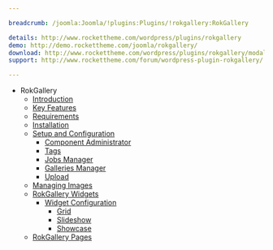 ```yaml
---

breadcrumb: /joomla:Joomla/!plugins:Plugins/!rokgallery:RokGallery

details: http://www.rockettheme.com/wordpress/plugins/rokgallery
demo: http://demo.rockettheme.com/joomla/rokgallery/
download: http://www.rockettheme.com/wordpress/plugins/rokgallery/modal/downloads
support: http://www.rockettheme.com/forum/wordpress-plugin-rokgallery/

---
```


* RokGallery
    * [Introduction]()
    * [Key Features](INDEX.md#key-features)
    * [Requirements](INDEX.md#requirements)
    * [Installation](INDEX.md#how-to-install)
    * [Setup and Configuration](rokgallery_administrator.md)
        * [Component Administrator](rokgallery_administrator.md#understanding-the-administrator)
        * [Tags](rokgallery_administrator.md#tags)
        * [Jobs Manager](rokgallery_administrator.md#jobs-manager)
        * [Galleries Manager](rokgallery_administrator.md#galleries-manager)
        * [Upload](rokgallery_administrator.md#upload)
    * [Managing Images](rokgallery_images.md)
    * [RokGallery Widgets](rokgallery_widget.md)
        * [Widget Configuration](rokgallery_widget.md#widget-configuration)
            * [Grid](rokgallery_widget.md#grid)
            * [Slideshow](rokgallery_widget.md#slideshow)
            * [Showcase](rokgallery_widget.md#showcase)
    * [RokGallery Pages](rokgallery_page.md)